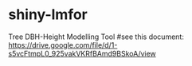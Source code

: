 # shiny-lmfor
Tree DBH-Height Modelling Tool
#see this document: 
https://drive.google.com/file/d/1-s5vcFtmpL0_925vakVKRfBAmd9BSkoA/view
